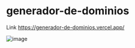 # generador-de-dominios
Link https://generador-de-dominios.vercel.app/

![image](https://user-images.githubusercontent.com/49735520/235790263-7c1fc0a4-2a6d-422a-995b-b2ab77f70036.png)
